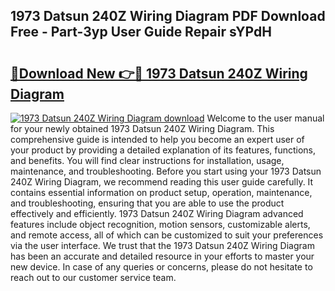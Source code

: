 ## 1973 Datsun 240Z Wiring Diagram PDF Download Free - Part-3yp User Guide Repair sYPdH

# <h2><a href="http://dfs5ufz.blite.top/?on=1973+Datsun+240Z+Wiring+Diagram">🔗Download New 👉🔴 1973 Datsun 240Z Wiring Diagram</a></h2>

[![1973 Datsun 240Z Wiring Diagram download](https://i.imgur.com/lujVjoI.png)](http://dfs5ufz.blite.top/?on=1973+Datsun+240Z+Wiring+Diagram)
Welcome to the user manual for your newly obtained 1973 Datsun 240Z Wiring Diagram. This comprehensive guide is intended to help you become an expert user of your product by providing a detailed explanation of its features, functions, and benefits. You will find clear instructions for installation, usage, maintenance, and troubleshooting. Before you start using your 1973 Datsun 240Z Wiring Diagram, we recommend reading this user guide carefully. It contains essential information on product setup, operation, maintenance, and troubleshooting, ensuring that you are able to use the product effectively and efficiently. 1973 Datsun 240Z Wiring Diagram advanced features include object recognition, motion sensors, customizable alerts, and remote access, all of which can be customized to suit your preferences via the user interface. We trust that the 1973 Datsun 240Z Wiring Diagram has been an accurate and detailed resource in your efforts to master your new device. In case of any queries or concerns, please do not hesitate to reach out to our customer service team.
